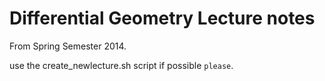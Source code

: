 Differential Geometry Lecture notes
===================================
From Spring Semester 2014.

use the create_newlecture.sh script if possible `please`.
